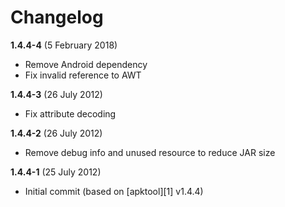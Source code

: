 # Changelog

__1.4.4-4__ (5 February 2018)
 * Remove Android dependency
 * Fix invalid reference to AWT

__1.4.4-3__ (26 July 2012)
 * Fix attribute decoding

__1.4.4-2__ (26 July 2012)
 * Remove debug info and unused resource to reduce JAR size

__1.4.4-1__ (25 July 2012)
 * Initial commit (based on [apktool][1] v1.4.4)